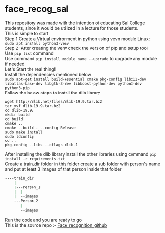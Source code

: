 # face_recog_sal
This repository was made with the intention of educating Sal College students, since it would be utilized in a lecture for those students.
</br>This is simple to start
</br>Step 1 Create a Virtual environment in python using vevn module
Linux:
</br>
```sudo apt install python3-venv```
</br>Step 2:
After creating the venv check the version of pip and setup tool
</br>Use ```pip list``` command 
</br>Use command ```pip install module_name --upgrade``` to upgrade any module if needed
</br>
Let's Start the real thing!!
</br>Install the dependencies mentioned below 
</br>
```sudo apt-get install build-essential cmake pkg-config libx11-dev libatlas-base-dev libgtk-3-dev libboost-python-dev python3-dev python3-pip```
</br> Follow the below steps to install the dlib library
```
wget http://dlib.net/files/dlib-19.9.tar.bz2
tar xvf dlib-19.9.tar.bz2
cd dlib-19.9/
mkdir build
cd build
cmake ..
cmake --build . --config Release
sudo make install
sudo ldconfig
cd ..
pkg-config --libs --cflags dlib-1
```
After installing the dlib library install the other libraries using command
```pip install -r requirements.txt```
<br>
Create a train_dir folder in this folder create a sub folder with person's name and put at least 3 images of that person inside that folder 
```bash
----train_dir
    |
    |---Person_1
    |  |
    |  --images
    ---Person_2
       |
       --images
```
Run the code and you are ready to go
</br>
This is the source repo :- <a href="https://github.com/ageitgey/face_recognition">Face_recognition_github</a>
